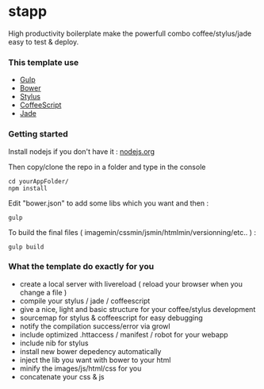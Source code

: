 stapp
========

 High productivity boilerplate make the powerfull combo coffee/stylus/jade easy to test & deploy.

### This template use
- [Gulp](http://gulpjs.com/)
- [Bower](http://bower.io/)
- [Stylus](http://learnboost.github.io/stylus/)
- [CoffeeScript](http://coffeescript.org/)
- [Jade](http://jade-lang.com/)

### Getting started 

Install nodejs if you don't have it : [nodejs.org](http://nodejs.org/)

Then copy/clone the repo in a folder and type in the console
```shell
cd yourAppFolder/
npm install
```

Edit "bower.json" to add some libs which you want and then :
```shell
gulp
```

To build the final files ( imagemin/cssmin/jsmin/htmlmin/versionning/etc.. ) :
```shell
gulp build
```

### What the template do exactly for you
- create a local server with livereload ( reload your browser  when you change a file )
- compile your stylus / jade / coffeescript
- give a nice, light and basic structure for your coffee/stylus development
- sourcemap for stylus & coffeescript for easy debugging
- notify the compilation success/error via growl
- include optimized .httaccess / manifest / robot for your webapp
- include nib for stylus
- install new bower depedency automatically
- inject the lib you want with bower to your html
- minify the images/js/html/css for  you
- concatenate your css & js
